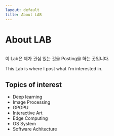 ```yaml
---
layout: default
title: About LAB
---
```


<div class="post">
	<h1 class="pageTitle">About LAB</h1>
	<img src="{{ '/assets/img/touring.jpg' | prepend: site.baseurl }}" alt="">
	<p class="intro">이 Lab은 제가 관심 있는 것을 Posting을 하는 곳입니다.</p>
	<p>This Lab is where I post what I'm interested in.</p>
	<h2>Topics of interest</h2>
	<ul>
		<li>Deep learning</li>
  		<li>Image Processing</li>
  		<li>GPGPU</li>
  		<li>Interactive Art</li>
  		<li>Edge Computing</li>
      		<li>OS System</li>
  		<li>Software Achitecture</li>
  	</ul>
</div>

